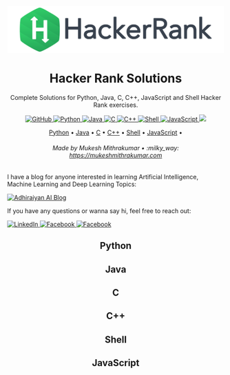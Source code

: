 <img src="./images/cover.svg">

<h1 id="HackerRankSolutions" align="center" >Hacker Rank Solutions</h1>

<p align="center">Complete Solutions for Python, Java, C, C++, JavaScript and Shell Hacker Rank exercises.</p>

<p align="center">
    <a href="https://opensource.org/licenses/MIT">
        <img src="https://img.shields.io/cocoapods/l/AFNetworking.svg" alt="GitHub">
    </a>
    <a href="https://devdocs.io/python~3.6/">
        <img src="https://img.shields.io/badge/Python-Docs-3572A5.svg?style=flat&logo=c%2B%2B" alt="Python">
    </a>
    <a href="https://devdocs.io/openjdk~8/">
        <img src="https://img.shields.io/badge/Java-Docs-B07219.svg?style=flat&logo=c%2B%2B" alt="Java">
    </a>
    <a href="https://devdocs.io/c/">
        <img src="https://img.shields.io/badge/C-Docs-555555.svg?style=flat&logo=c%2B%2B" alt="C">
    </a>
    <a href="https://devdocs.io/cpp/">
        <img src="https://img.shields.io/badge/C++-Docs-F34B7D.svg?style=flat&logo=c%2B%2B" alt="C++">
    </a>
    <a href="https://devdocs.io/bash/">
        <img src="https://img.shields.io/badge/Shell-Docs-89E051.svg?style=flat&logo=c%2B%2B" alt="Shell">
    </a>
    <a href="https://devdocs.io/javascript/">
        <img src="https://img.shields.io/badge/JavaScript-Docs-F1E05A.svg?style=flat&logo=c%2B%2B" alt="JavaScript">
    </a>
    <a href="https://www.codacy.com/manual/mukesh_4/HackerRankSolutions?utm_source=github.com&amp;utm_medium=referral&amp;utm_content=mukeshmithrakumar/HackerRankSolutions&amp;utm_campaign=Badge_Grade">
        <img src="https://api.codacy.com/project/badge/Grade/df5687168a3f40a88e340c40acb80ed6"/>
    </a>
</p>

<p align="center">
    <a href="#python">Python</a> •
    <a href="#java">Java</a> •
    <a href="#c">C</a> •
    <a href="#C++">C++</a> •
    <a href="#shell">Shell</a> •
    <a href="#javascript">JavaScript</a> •
</p>

<h6 align="center">Made by Mukesh Mithrakumar • :milky_way: <a href="https://mukeshmithrakumar.com">https://mukeshmithrakumar.com</a></h6>

I have a blog for anyone interested in learning Artificial Intelligence, Machine Learning and Deep Learning Topics:

<a href="https://www.adhiraiyan.org/">
    <img src="https://img.shields.io/badge/Adhiraiyan AI Blog-red.svg?" alt="Adhiraiyan AI Blog">
</a>

If you have any questions or wanna say hi, feel free to reach out:

<a href="https://www.linkedin.com/in/mukesh-mithrakumar/">
    <img src="https://img.shields.io/badge/LinkedIn-blue.svg?" alt="LinkedIn">
</a>
<a href="https://www.facebook.com/adhiraiyan/">
    <img src="https://img.shields.io/badge/Facebook-brightgreen.svg?" alt="Facebook">
</a>
<a href="https://twitter.com/MMithrakumar">
    <img src="https://img.shields.io/badge/Twitter-9cf.svg?" alt="Facebook">
</a>



<h2 align="center">Python</h2>




<h2 align="center">Java</h2>





<h2 align="center">C</h2>





<h2 align="center">C++</h2>





<h2 align="center">Shell</h2>






<h2 align="center">JavaScript</h2>

